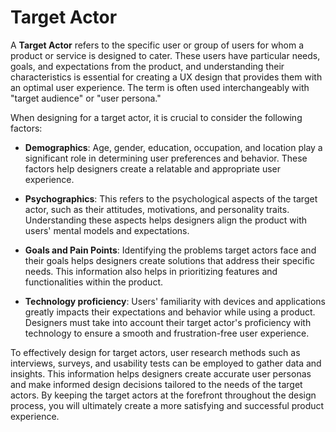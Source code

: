 # Target Actor

A **Target Actor** refers to the specific user or group of users for whom a product or service is designed to cater. These users have particular needs, goals, and expectations from the product, and understanding their characteristics is essential for creating a UX design that provides them with an optimal user experience. The term is often used interchangeably with "target audience" or "user persona."

When designing for a target actor, it is crucial to consider the following factors:

- **Demographics**: Age, gender, education, occupation, and location play a significant role in determining user preferences and behavior. These factors help designers create a relatable and appropriate user experience.

- **Psychographics**: This refers to the psychological aspects of the target actor, such as their attitudes, motivations, and personality traits. Understanding these aspects helps designers align the product with users' mental models and expectations.

- **Goals and Pain Points**: Identifying the problems target actors face and their goals helps designers create solutions that address their specific needs. This information also helps in prioritizing features and functionalities within the product.

- **Technology proficiency**: Users' familiarity with devices and applications greatly impacts their expectations and behavior while using a product. Designers must take into account their target actor's proficiency with technology to ensure a smooth and frustration-free user experience.

To effectively design for target actors, user research methods such as interviews, surveys, and usability tests can be employed to gather data and insights. This information helps designers create accurate user personas and make informed design decisions tailored to the needs of the target actors. By keeping the target actors at the forefront throughout the design process, you will ultimately create a more satisfying and successful product experience.
